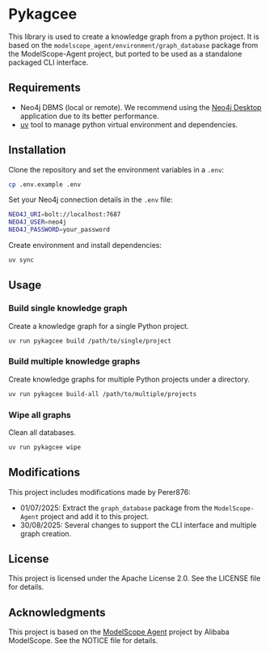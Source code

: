 # Pykagcee

This library is used to create a knowledge graph from a python project. 
It is based on the `modelscope_agent/environment/graph_database` package from the ModelScope-Agent project,
but ported to be used as a standalone packaged CLI interface.

## Requirements

- Neo4j DBMS (local or remote). We recommend using the [Neo4j Desktop](https://neo4j.com/download/) application due to its better performance.
- [uv](https://docs.astral.sh/uv/getting-started/installation/) tool to manage python virtual environment and dependencies.

## Installation

Clone the repository and set the environment variables in a `.env`:

```bash
cp .env.example .env
```

Set your Neo4j connection details in the `.env` file:

```bash
NEO4J_URI=bolt://localhost:7687
NEO4J_USER=neo4j
NEO4J_PASSWORD=your_password
```

Create environment and install dependencies:

```bash
uv sync
```

## Usage

### Build single knowledge graph

Create a knowledge graph for a single Python project.

```bash
uv run pykagcee build /path/to/single/project
```

### Build multiple knowledge graphs

Create knowledge graphs for multiple Python projects under a directory.

```bash
uv run pykagcee build-all /path/to/multiple/projects
```

### Wipe all graphs
    
Clean all databases.

```bash
uv run pykagcee wipe
```

## Modifications

This project includes modifications made by Perer876:

- 01/07/2025: Extract the `graph_database` package from the `ModelScope-Agent` project and add it to this project.
- 30/08/2025: Several changes to support the CLI interface and multiple graph creation.

## License

This project is licensed under the Apache License 2.0. See the LICENSE file for details.

## Acknowledgments

This project is based on the [ModelScope Agent](https://github.com/modelscope/modelscope-agent) project by Alibaba ModelScope. See the NOTICE file for details.
